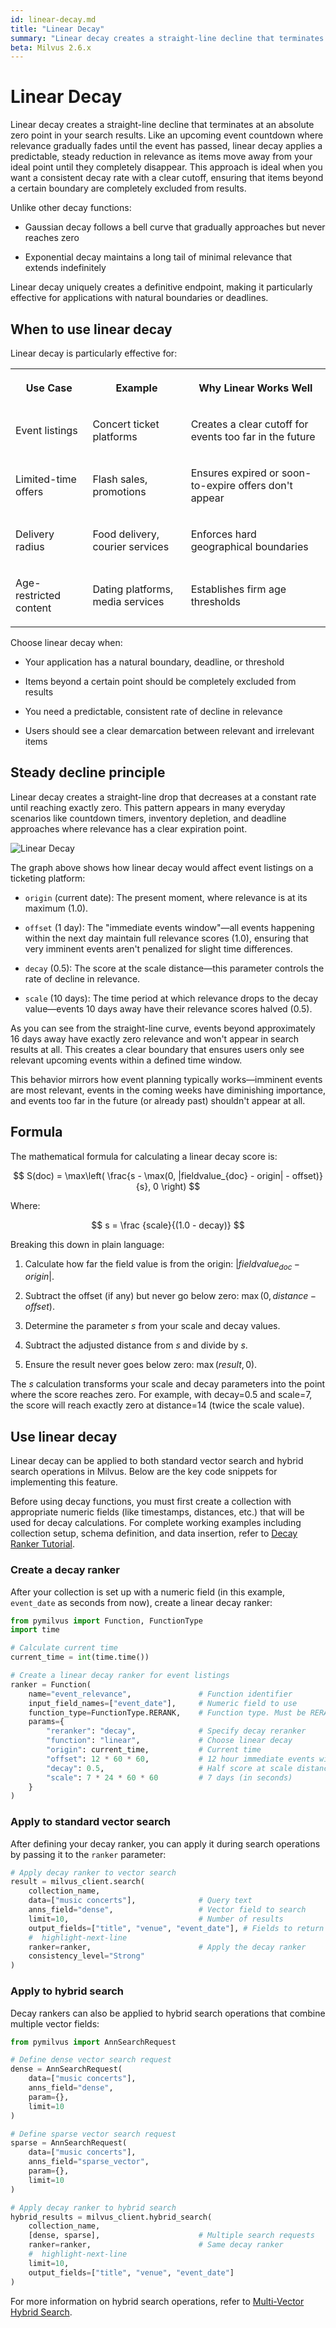 ```yaml
---
id: linear-decay.md
title: "Linear Decay"
summary: "Linear decay creates a straight-line decline that terminates at an absolute zero point in your search results. Like an upcoming event countdown where relevance gradually fades until the event has passed, linear decay applies a predictable, steady reduction in relevance as items move away from your ideal point until they completely disappear. This approach is ideal when you want a consistent decay rate with a clear cutoff, ensuring that items beyond a certain boundary are completely excluded from results."
beta: Milvus 2.6.x
---
```


# Linear Decay

Linear decay creates a straight-line decline that terminates at an absolute zero point in your search results. Like an upcoming event countdown where relevance gradually fades until the event has passed, linear decay applies a predictable, steady reduction in relevance as items move away from your ideal point until they completely disappear. This approach is ideal when you want a consistent decay rate with a clear cutoff, ensuring that items beyond a certain boundary are completely excluded from results.

Unlike other decay functions:

- Gaussian decay follows a bell curve that gradually approaches but never reaches zero

- Exponential decay maintains a long tail of minimal relevance that extends indefinitely

Linear decay uniquely creates a definitive endpoint, making it particularly effective for applications with natural boundaries or deadlines.

## When to use linear decay

Linear decay is particularly effective for:

<table>
   <tr>
     <th><p>Use Case</p></th>
     <th><p>Example</p></th>
     <th><p>Why Linear Works Well</p></th>
   </tr>
   <tr>
     <td><p>Event listings</p></td>
     <td><p>Concert ticket platforms</p></td>
     <td><p>Creates a clear cutoff for events too far in the future</p></td>
   </tr>
   <tr>
     <td><p>Limited-time offers</p></td>
     <td><p>Flash sales, promotions</p></td>
     <td><p>Ensures expired or soon-to-expire offers don't appear</p></td>
   </tr>
   <tr>
     <td><p>Delivery radius</p></td>
     <td><p>Food delivery, courier services</p></td>
     <td><p>Enforces hard geographical boundaries</p></td>
   </tr>
   <tr>
     <td><p>Age-restricted content</p></td>
     <td><p>Dating platforms, media services</p></td>
     <td><p>Establishes firm age thresholds</p></td>
   </tr>
</table>

Choose linear decay when:

- Your application has a natural boundary, deadline, or threshold

- Items beyond a certain point should be completely excluded from results

- You need a predictable, consistent rate of decline in relevance

- Users should see a clear demarcation between relevant and irrelevant items

## Steady decline principle

Linear decay creates a straight-line drop that decreases at a constant rate until reaching exactly zero. This pattern appears in many everyday scenarios like countdown timers, inventory depletion, and deadline approaches where relevance has a clear expiration point.

![Linear Decay](../../../../../assets/linear-decay.png)

The graph above shows how linear decay would affect event listings on a ticketing platform:

- `origin` (current date): The present moment, where relevance is at its maximum (1.0).

- `offset` (1 day): The "immediate events window"—all events happening within the next day maintain full relevance scores (1.0), ensuring that very imminent events aren't penalized for slight time differences.

- `decay` (0.5): The score at the scale distance—this parameter controls the rate of decline in relevance.

- `scale` (10 days): The time period at which relevance drops to the decay value—events 10 days away have their relevance scores halved (0.5).

As you can see from the straight-line curve, events beyond approximately 16 days away have exactly zero relevance and won't appear in search results at all. This creates a clear boundary that ensures users only see relevant upcoming events within a defined time window.

This behavior mirrors how event planning typically works—imminent events are most relevant, events in the coming weeks have diminishing importance, and events too far in the future (or already past) shouldn't appear at all.

## Formula

The mathematical formula for calculating a linear decay score is:

$$
S(doc) = \max\left( \frac{s - \max(0, |fieldvalue_{doc} - origin| - offset)}{s}, 0 \right)
$$

Where:

$$
s = \frac {scale}{(1.0 - decay)}
$$

Breaking this down in plain language:

1. Calculate how far the field value is from the origin: $|fieldvalue_{doc} - origin|$.

1. Subtract the offset (if any) but never go below zero: $\max(0, distance - offset)$.

1. Determine the parameter $s$ from your scale and decay values.

1. Subtract the adjusted distance from $s$ and divide by $s$.

1. Ensure the result never goes below zero: $\max(result, 0)$.

The $s$ calculation transforms your scale and decay parameters into the point where the score reaches zero. For example, with decay=0.5 and scale=7, the score will reach exactly zero at distance=14 (twice the scale value).

## Use linear decay

Linear decay can be applied to both standard vector search and hybrid search operations in Milvus. Below are the key code snippets for implementing this feature.

<div class="alert note">

Before using decay functions, you must first create a collection with appropriate numeric fields (like timestamps, distances, etc.) that will be used for decay calculations. For complete working examples including collection setup, schema definition, and data insertion, refer to [Decay Ranker Tutorial](tutorial-implement-a-time-based-ranking-in-milvus.md).

</div>

### Create a decay ranker

After your collection is set up with a numeric field (in this example, `event_date` as seconds from now), create a linear decay ranker:

```python
from pymilvus import Function, FunctionType
import time

# Calculate current time
current_time = int(time.time())

# Create a linear decay ranker for event listings
ranker = Function(
    name="event_relevance",               # Function identifier
    input_field_names=["event_date"],     # Numeric field to use
    function_type=FunctionType.RERANK,    # Function type. Must be RERANK
    params={
        "reranker": "decay",              # Specify decay reranker
        "function": "linear",             # Choose linear decay
        "origin": current_time,           # Current time
        "offset": 12 * 60 * 60,           # 12 hour immediate events window
        "decay": 0.5,                     # Half score at scale distance
        "scale": 7 * 24 * 60 * 60         # 7 days (in seconds)
    }
)
```

### Apply to standard vector search

After defining your decay ranker, you can apply it during search operations by passing it to the `ranker` parameter:

```python
# Apply decay ranker to vector search
result = milvus_client.search(
    collection_name,
    data=["music concerts"],              # Query text
    anns_field="dense",                   # Vector field to search
    limit=10,                             # Number of results
    output_fields=["title", "venue", "event_date"], # Fields to return
    #  highlight-next-line
    ranker=ranker,                        # Apply the decay ranker
    consistency_level="Strong"
)
```

### Apply to hybrid search

Decay rankers can also be applied to hybrid search operations that combine multiple vector fields:

```python
from pymilvus import AnnSearchRequest

# Define dense vector search request
dense = AnnSearchRequest(
    data=["music concerts"],
    anns_field="dense",
    param={},
    limit=10
)

# Define sparse vector search request
sparse = AnnSearchRequest(
    data=["music concerts"],
    anns_field="sparse_vector",
    param={},
    limit=10
)

# Apply decay ranker to hybrid search
hybrid_results = milvus_client.hybrid_search(
    collection_name,
    [dense, sparse],                      # Multiple search requests
    ranker=ranker,                        # Same decay ranker
    #  highlight-next-line
    limit=10,
    output_fields=["title", "venue", "event_date"]
)
```

For more information on hybrid search operations, refer to [Multi-Vector Hybrid Search](multi-vector-search.md).